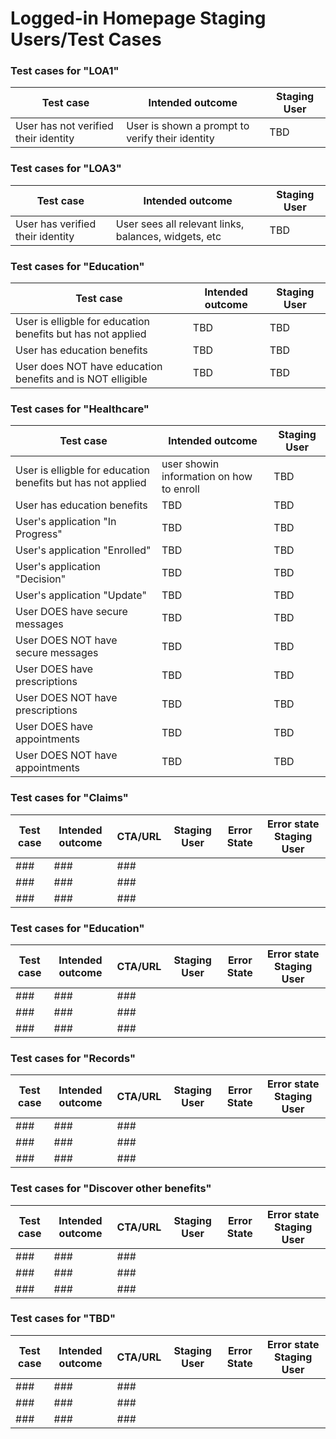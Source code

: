 # Logged-in Homepage Staging Users/Test Cases 

### Test cases for "LOA1"
|Test case|Intended outcome|Staging User|
|----|----|----|
|User has not verified their identity|User is shown a prompt to verify their identity|TBD|

 ### Test cases for "LOA3"
|Test case|Intended outcome|Staging User|
|----|----|----|
|User has verified their identity|User sees all relevant links, balances, widgets, etc |TBD|

### Test cases for "Education"
|Test case|Intended outcome|Staging User|
|----|----|----|
|User is elligble for education benefits but has not applied|TBD|TBD|
|User has education benefits|TBD|TBD|
|User does NOT have education benefits and is NOT elligible|TBD|TBD|

### Test cases for "Healthcare"
|Test case|Intended outcome|Staging User|
|----|----|----|
|User is elligble for education benefits but has not applied|user showin information on how to enroll|TBD|
|User has education benefits|TBD|TBD|
|User's application "In Progress"|TBD|TBD|
|User's application "Enrolled"|TBD|TBD|
|User's application "Decision"|TBD|TBD|
|User's application "Update"|TBD|TBD|
|User DOES have secure messages|TBD|TBD|
|User DOES NOT have secure messages|TBD|TBD|
|User DOES have prescriptions|TBD|TBD|
|User DOES NOT have prescriptions|TBD|TBD|
|User DOES have appointments|TBD|TBD|
|User DOES NOT have appointments|TBD|TBD|

### Test cases for "Claims"

|Test case|Intended outcome|CTA/URL|Staging User| Error State|Error state Staging User|
|----|----|----|----|----|----|
|###|###|###|
|###|###|###|
|###|###|###|


### Test cases for "Education"

|Test case|Intended outcome|CTA/URL|Staging User| Error State|Error state Staging User|
|----|----|----|----|----|----|
|###|###|###|
|###|###|###|
|###|###|###|

### Test cases for "Records"
|Test case|Intended outcome|CTA/URL|Staging User| Error State|Error state Staging User|
|----|----|----|----|----|----|
|###|###|###|
|###|###|###|
|###|###|###|

### Test cases for "Discover other benefits"

|Test case|Intended outcome|CTA/URL|Staging User| Error State|Error state Staging User|
|----|----|----|----|----|----|
|###|###|###|
|###|###|###|
|###|###|###|

### Test cases for "TBD"

|Test case|Intended outcome|CTA/URL|Staging User| Error State|Error state Staging User|
|----|----|----|----|----|----|
|###|###|###|
|###|###|###|
|###|###|###|

